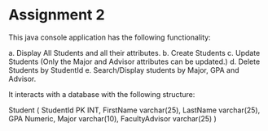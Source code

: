 # Assignment 2

This java console application has the following functionality:

a. Display All Students and all their attributes.
b. Create Students
c. Update Students (Only the Major and Advisor attributes can be updated.)
d. Delete Students by StudentId
e. Search/Display students by Major, GPA and Advisor.

It interacts with a database with the following structure:

Student (
StudentId PK INT,
FirstName varchar(25),
LastName varchar(25),
GPA Numeric,
Major varchar(10),
FacultyAdvisor varchar(25)
)
